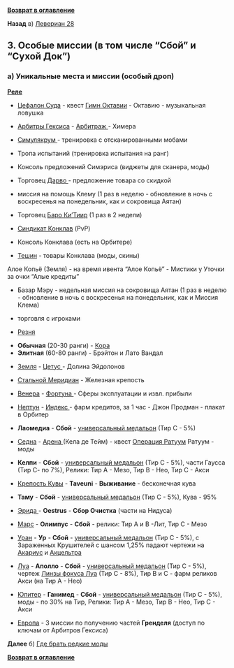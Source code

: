 **[Возврат в оглавление](index.md)**

**Назад**  в) [Левериан 28](02_c.md)


## 3. Особые миссии (в том числе “Сбой” и “Сухой Док”)

### а) Уникальные места и миссии (особый дроп)

**[Реле](https://warframe.fandom.com/ru/wiki/%D0%A0%D0%B5%D0%BB%D0%B5)**

-   [Цефалон Суда](https://warframe.fandom.com/ru/wiki/%D0%A6%D0%B5%D1%84%D0%B0%D0%BB%D0%BE%D0%BD_%D0%A1%D1%83%D0%B4%D0%B0) 	- квест [Гимн Октавии](https://warframe.fandom.com/ru/wiki/%D0%93%D0%B8%D0%BC%D0%BD_%D0%9E%D0%BA%D1%82%D0%B0%D0%B2%D0%B8%D0%B8) - Октавию - музыкальная ловушка
    
-   [Арбитры Гексиса](https://warframe.fandom.com/ru/wiki/%D0%90%D1%80%D0%B1%D0%B8%D1%82%D1%80%D1%8B_%D0%93%D0%B5%D0%BA%D1%81%D0%B8%D1%81%D0%B0) 	- [Арбитраж ](https://warframe.fandom.com/ru/wiki/%D0%90%D1%80%D0%B1%D0%B8%D1%82%D1%80%D0%B0%D0%B6)		- Химера
    
-   [Симулякрум ](https://warframe.fandom.com/ru/wiki/%D0%A1%D0%B8%D0%BC%D1%83%D0%BB%D1%8F%D0%BA%D1%80%D1%83%D0%BC)		- тренировка с отсканированными мобами
    
-   Тропа испытаний (тренировка испытания на ранг)
    
-   Консоль предложений Симэриса (виджеты для сканера, моды)
    
-   Торговец [Дарво ](https://warframe.fandom.com/ru/wiki/%D0%94%D0%B0%D1%80%D0%B2%D0%BE)	- предложение товара со скидкой
    
-   миссия на помощь Клему (1 раз в неделю - обновление в ночь с воскресенья на понедельник, как и сокровища Аятан)
    
-   Торговец [Баро Ки’Тиир](https://warframe.fandom.com/ru/wiki/%D0%91%D0%B0%D1%80%D0%BE_%D0%9A%D0%B8%27%D0%A2%D0%B8%D0%B8%D1%80) (1 раз в 2 недели)
    
-   [Синдикат Конклав](https://warframe.fandom.com/ru/wiki/%D0%9A%D0%BE%D0%BD%D0%BA%D0%BB%D0%B0%D0%B2/%D0%A1%D0%B8%D0%BD%D0%B4%D0%B8%D0%BA%D0%B0%D1%82) (PvP)
    
-   Консоль Конклава (есть на Орбитере)
    
-   [Тешин](https://warframe.fandom.com/ru/wiki/%D0%A2%D0%B5%D1%88%D0%B8%D0%BD) - товары Конклава (моды, скины)
    
   Алое Копьё (Земля) - на время ивента “Алое Копьё” - Мистики у Уточки за очки “Алые кредиты”
    
*   Базар  Мэру - недельная миссия на сокровища Аятан (1 раз в неделю - обновление в ночь с воскресенья на понедельник, как и Миссия Клема)
    
-   торговля с игроками

*   [Резня](https://warframe.fandom.com/ru/wiki/%D0%A0%D0%B5%D0%B7%D0%BD%D1%8F_%D0%B2_%D0%A1%D0%B2%D1%8F%D1%82%D0%B8%D0%BB%D0%B8%D1%89%D0%B5) 	
   - **Обычная** (20-30 ранги) 		- [Кора](https://warframe.fandom.com/ru/wiki/%D0%9A%D0%BE%D1%80%D0%B0) 
   - **Элитная** (60-80 ранги) 		- Брэйтон и Лато Вандал

*   [Земля](https://warframe.fandom.com/ru/wiki/%D0%97%D0%B5%D0%BC%D0%BB%D1%8F)	- [Цетус ](https://warframe.fandom.com/ru/wiki/%D0%A6%D0%B5%D1%82%D1%83%D1%81)				- Долина Эйдолонов

*   [Стальной Меридиан](https://warframe.fandom.com/ru/wiki/%D0%A1%D1%82%D0%B0%D0%BB%D1%8C%D0%BD%D0%BE%D0%B9_%D0%9C%D0%B5%D1%80%D0%B8%D0%B4%D0%B8%D0%B0%D0%BD)  	- Железная крепость

*   [Венера](https://warframe.fandom.com/ru/wiki/%D0%92%D0%B5%D0%BD%D0%B5%D1%80%D0%B0)	- [Фортуна ](https://warframe.fandom.com/ru/wiki/%D0%A4%D0%BE%D1%80%D1%82%D1%83%D0%BD%D0%B0)	- Сферы эксплуатации и извл.  прибыли

*   [Нептун](https://warframe.fandom.com/ru/wiki/%D0%9D%D0%B5%D0%BF%D1%82%D1%83%D0%BD)	- [Индекс ](https://warframe.fandom.com/ru/wiki/%D0%98%D0%BD%D0%B4%D0%B5%D0%BA%D1%81)	- фарм кредитов, за 1 час - Джон Продман - плакат в Орбитер

*   **Лаомедиа** - **Сбой** - [универсальный медальон](https://warframe.fandom.com/ru/wiki/%D0%9C%D0%B5%D0%B4%D0%B0%D0%BB%D1%8C%D0%BE%D0%BD%D1%8B) (Тир С - 5%)

*   [Седна](https://warframe.fandom.com/ru/wiki/%D0%A1%D0%B5%D0%B4%D0%BD%D0%B0)	- [Арена ](https://warframe.fandom.com/ru/wiki/%D0%90%D1%80%D0%B5%D0%BD%D0%B0)(Кела де Тейм) - квест [Операция Ратуум](https://warframe.fandom.com/ru/wiki/%D0%9E%D0%BF%D0%B5%D1%80%D0%B0%D1%86%D0%B8%D1%8F:_%D0%A0%D0%B0%D1%82%D1%83%D1%83%D0%BC)    Ратуум	- моды

*   **Келпи** - **Сбой**	 - [универсальный медальон](https://warframe.fandom.com/ru/wiki/%D0%9C%D0%B5%D0%B4%D0%B0%D0%BB%D1%8C%D0%BE%D0%BD%D1%8B) (Тир С - 5%), части Гаусса (Тир С- по 7%), Релики: Тир А - Мезо, Тир В - Нео, Тир С - Акси

*   [Крепость Кувы](https://warframe.fandom.com/ru/wiki/%D0%9A%D1%80%D0%B5%D0%BF%D0%BE%D1%81%D1%82%D1%8C_%D0%9A%D1%83%D0%B2%D1%8B) - **Taveuni** - **Выживание** - бесконечная кува		

*   **Таму** - **Сбой** - [универсальный медальон](https://warframe.fandom.com/ru/wiki/%D0%9C%D0%B5%D0%B4%D0%B0%D0%BB%D1%8C%D0%BE%D0%BD%D1%8B) (Тир С - 5%), Кува - 95%

*   [Эрида ](https://warframe.fandom.com/ru/wiki/%D0%AD%D1%80%D0%B8%D0%B4%D0%B0)		- **Oestrus** - **Сбор  Очистка** (части на Нидуса)

*   [Марс](https://warframe.fandom.com/ru/wiki/%D0%9C%D0%B0%D1%80%D1%81) 		- **Олимпус** - **Сбой** - релики: Тир А и В -Лит, Тир С - Мезо

*   [Уран](https://warframe.fandom.com/ru/wiki/%D0%A3%D1%80%D0%B0%D0%BD) 		- **Ур** - **Сбой** - [универсальный медальон](https://warframe.fandom.com/ru/wiki/%D0%9C%D0%B5%D0%B4%D0%B0%D0%BB%D1%8C%D0%BE%D0%BD%D1%8B) (Тир С - 5%), с Зараженных Крушителей с шансом 1,25% падают чертежи на [Акариус](https://warframe.fandom.com/ru/wiki/%D0%90%D0%BA%D0%B0%D1%80%D0%B8%D1%83%D1%81) и [Акцельтра](https://warframe.fandom.com/ru/wiki/%D0%90%D0%BA%D1%86%D0%B5%D0%BB%D1%8C%D1%82%D1%80%D0%B0) 

*   [Луа](https://warframe.fandom.com/ru/wiki/%D0%9B%D1%83%D0%B0) 		- **Аполло** - **Сбой** - [универсальный медальон](https://warframe.fandom.com/ru/wiki/%D0%9C%D0%B5%D0%B4%D0%B0%D0%BB%D1%8C%D0%BE%D0%BD%D1%8B) (Тир С - 5%), чертеж [Линзы фокуса Луа](https://warframe.fandom.com/ru/wiki/%D0%A4%D0%BE%D0%BA%D1%83%D1%81)  (Тир С - 8%), Тир B и C - фарм реликов Акси (на Тир А - Нео)

*   [Юпитер](https://warframe.fandom.com/ru/wiki/%D0%AE%D0%BF%D0%B8%D1%82%D0%B5%D1%80)	- **Ганимед**	- **Сбой** - [универсальный медальон](https://warframe.fandom.com/ru/wiki/%D0%9C%D0%B5%D0%B4%D0%B0%D0%BB%D1%8C%D0%BE%D0%BD%D1%8B) (Тир С - 5%), моды - по 30% на Тир, Релики: Тир А - Мезо, Тир В - Нео, Тир С - Акси

*   [Европа](https://warframe.fandom.com/ru/wiki/%D0%95%D0%B2%D1%80%D0%BE%D0%BF%D0%B0)	- 3 миссии по получению частей **Гренделя** (доступ по ключам от Арбитров Гексиса)

**Далее** б) [Где брать редкие моды](03_b.md)

**[Возврат в оглавление](index.md)**
